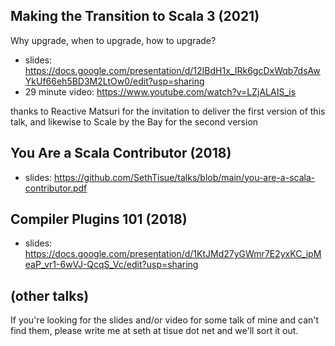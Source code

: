 ## Making the Transition to Scala 3 (2021)

Why upgrade, when to upgrade, how to upgrade?

* slides: https://docs.google.com/presentation/d/12IBdH1x_IRk6gcDxWqb7dsAwYkUf66eh5BD3M2LtOw0/edit?usp=sharing
* 29 minute video: https://www.youtube.com/watch?v=LZjALAIS_is

thanks to Reactive Matsuri for the invitation to deliver the first
version of this talk, and likewise to Scale by the Bay for the
second version

## You Are a Scala Contributor (2018)

* slides: https://github.com/SethTisue/talks/blob/main/you-are-a-scala-contributor.pdf

## Compiler Plugins 101 (2018)

* slides: https://docs.google.com/presentation/d/1KtJMd27yGWmr7E2yxKC_ipMeaP_vr1-6wVJ-QcqS_Vc/edit?usp=sharing

## (other talks)

If you're looking for the slides and/or video for some talk of mine and can't find them, please write me at seth at tisue dot net and we'll sort it out.
